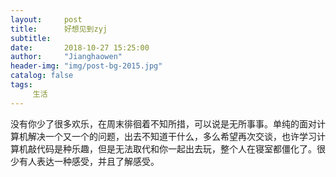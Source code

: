 ```yaml
---
layout:     post
title:      好想见到zyj
subtitle:   
date:       2018-10-27 15:25:00
author:     "Jianghaowen"
header-img: "img/post-bg-2015.jpg"
catalog: false
tags:
     生活
---
```

没有你少了很多欢乐，在周末徘徊着不知所措，可以说是无所事事。单纯的面对计算机解决一个又一个的问题，出去不知道干什么，多么希望再次交谈，也许学习计算机敲代码是种乐趣，但是无法取代和你一起出去玩，整个人在寝室都僵化了。很少有人表达一种感受，并且了解感受。




